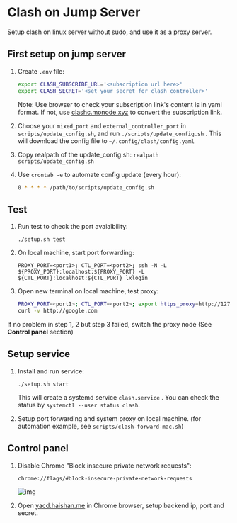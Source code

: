 # Clash on Jump Server

Setup clash on linux server without sudo, and use it as a proxy server.

## First setup on jump server

1. Create `.env` file:

   ```bash
   export CLASH_SUBSCRIBE_URL='<subscription url here>'
   export CLASH_SECRET='<set your secret for clash controller>'
   ```

   Note: Use browser to check your subscription link's content is in yaml format. If not, use [clashc.monode.xyz](https://clashc.monode.xyz) to convert the subscription link.

2. Choose your `mixed_port` and `external_controller_port` in `scripts/update_config.sh`, and run `./scripts/update_config.sh` . This will download the config file to `~/.config/clash/config.yaml`

3. Copy realpath of the update_config.sh: `realpath scripts/update_config.sh`

4. Use `crontab -e` to automate config update (every hour):

   ```bash
   0 * * * * /path/to/scripts/update_config.sh
   ```

## Test

1. Run test to check the port avaialbility:

   ```
   ./setup.sh test
   ```

2. On local machine, start port forwarding:

   ```
   PROXY_PORT=<port1>; CTL_PORT=<port2>; ssh -N -L ${PROXY_PORT}:localhost:${PROXY_PORT} -L ${CTL_PORT}:localhost:${CTL_PORT} lxlogin
   ```

3. Open new terminal on local machine, test proxy:

   ```bash
   PROXY_PORT=<port1>; CTL_PORT=<port2>; export https_proxy=http://127.0.0.1:${PROXY_PORT} http_proxy=http://127.0.0.1:${PROXY_PORT} all_proxy=socks5://127.0.0.1:${PROXY_PORT}
   curl -v http://google.com
   ```

If no problem in step 1, 2 but step 3 failed, switch the proxy node (See **Control panel** section)

## Setup service

1. Install and run service:

   ```
   ./setup.sh start
   ```
   This will create a systemd service `clash.service` . You can check the status by `systemctl --user status clash`.

2. Setup port forwarding and system proxy on local machine. (for automation example, see `scripts/clash-forward-mac.sh`)

## Control panel

1. Disable Chrome "Block insecure private network requests":
   ```
   chrome://flags/#block-insecure-private-network-requests
   ```

   ![img](https://user-images.githubusercontent.com/38437979/136690045-a457f1c7-73da-40f0-b6a6-b76d82ec674a.png)

2. Open [yacd.haishan.me](https://yacd.haishan.me/) in Chrome browser, setup backend ip, port and secret.



